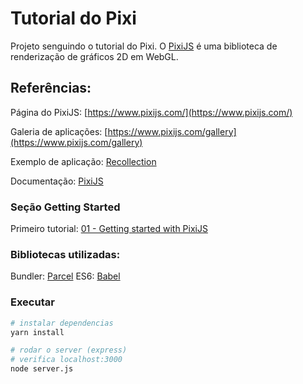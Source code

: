 # Tutorial do Pixi
Projeto senguindo o tutorial do Pixi. O [PixiJS](https://www.pixijs.com/) é uma biblioteca de renderização de gráficos 2D em WebGL.

## Referências:

Página do PixiJS: [https://www.pixijs.com/](https://www.pixijs.com/)

Galeria de aplicações: [https://www.pixijs.com/gallery](https://www.pixijs.com/gallery)

Exemplo de aplicação: [Recollection](http://because-recollection.com/)

Documentação: [PixiJS](https://pixijs.download/dev/docs/index.html)

### Seção Getting Started
Primeiro tutorial: [01 - Getting started with PixiJS](https://github.com/kittykatattack/learningPixi)

### Bibliotecas utilizadas:

Bundler: [Parcel](https://parceljs.org/)
ES6: [Babel](https://babeljs.io/)


### Executar

```bash
# instalar dependencias
yarn install

# rodar o server (express)
# verifica localhost:3000
node server.js
```
